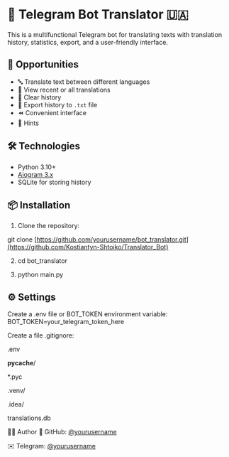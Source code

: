 # 🤖 Telegram Bot Translator 🇺🇦

This is a multifunctional Telegram bot for translating texts with translation history, statistics, export, and a user-friendly interface.

## 🚀 Opportunities

- 🔤 Translate text between different languages
- 📜 View recent or all translations
- 🧹 Clear history
- 📁 Export history to `.txt` file
- ⏪ Convenient interface
- 🤖 Hints

## 🛠️ Technologies

- Python 3.10+
- [Aiogram 3.x](https://docs.aiogram.dev)
- SQLite for storing history

## 📦 Installation

1. Clone the repository:

git clone [https://github.com/yourusername/bot_translator.git](https://github.com/Kostiantyn-Shtoiko/Translator_Bot)

2. cd bot_translator

3. python main.py

## ⚙️ Settings
Create a .env file or BOT_TOKEN environment variable:
BOT_TOKEN=your_telegram_token_here

Create a file .gitignore: 

.env

__pycache__/

*.pyc

.venv/

.idea/

translations.db



🧑‍💻 Author
💼 GitHub: [@yourusername](https://github.com/Kostiantyn-Shtoiko)

✉️ Telegram: [ @yourusername](https://t.me/Kostiantyn_Shtoiko)
